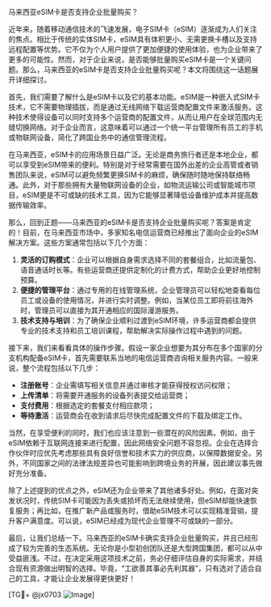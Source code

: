 马来西亚eSIM卡是否支持企业批量购买？

近年来，随着移动通信技术的飞速发展，电子SIM卡（eSIM）逐渐成为人们关注的焦点。相比于传统的实体SIM卡，eSIM具有体积更小、无需更换卡槽以及支持远程配置等优势。它不仅为个人用户提供了更加便捷的使用体验，也为企业带来了更多的可能性。然而，对于企业来说，是否能够批量购买eSIM卡是一个关键问题。那么，马来西亚的eSIM卡是否支持企业批量购买呢？本文将围绕这一话题展开详细探讨。

首先，我们需要了解什么是eSIM卡以及它的基本功能。eSIM是一种嵌入式SIM卡技术，它不需要物理插拔，而是通过无线网络下载运营商配置文件来激活服务。这种技术使得设备可以同时支持多个运营商的配置文件，从而让用户在全球范围内无缝切换网络。对于企业而言，这意味着可以通过一个统一平台管理所有员工的手机或物联网设备，简化了跨国业务中的通信管理流程。

在马来西亚，eSIM卡的应用场景日益广泛。无论是商务旅行者还是本地企业，都可以享受到eSIM带来的便利。特别是对于经常需要在国外出差的企业高管或者销售团队来说，eSIM可以避免频繁更换SIM卡的麻烦，确保随时随地保持联络畅通。此外，对于那些拥有大量物联网设备的企业，如物流运输公司或智能城市项目，eSIM更是不可或缺的技术工具，因为它能够显著降低设备维护成本并提高数据传输效率。

那么，回到正题——马来西亚的eSIM卡是否支持企业批量购买呢？答案是肯定的！目前，在马来西亚市场中，多家知名电信运营商已经推出了面向企业的eSIM解决方案。这些方案通常包括以下几个方面：

1. **灵活的订购模式**：企业可以根据自身需求选择不同的套餐组合，比如流量包、语音通话时长等。有些运营商还提供定制化的计费方式，帮助企业更好地控制预算。
2. **便捷的管理平台**：通过专用的在线管理系统，企业管理员可以轻松地查看每位员工或设备的使用情况，并进行实时调整。例如，当某位员工即将前往海外时，管理员可以直接为其开通相应的国际漫游服务。
3. **技术支持与培训**：为了确保企业顺利过渡到eSIM环境，许多运营商都会提供专业的技术支持和员工培训课程，帮助解决实际操作过程中遇到的问题。

接下来，我们来看看具体的操作步骤。假设一家企业想要为其分布在多个国家的分支机构配备eSIM卡，首先需要联系当地的电信运营商咨询相关服务内容。一般来说，整个流程包括以下几步：
- **注册账号**：企业需填写相关信息并通过审核才能获得授权访问权限；
- **上传清单**：将需要开通服务的设备列表提交给运营商；
- **支付费用**：根据选定的套餐支付相应款项；
- **等待激活**：运营商会在收到请求后尽快完成配置文件的下载及绑定工作。

当然，在享受便利的同时，我们也应该注意到一些潜在的风险因素。例如，由于eSIM依赖于互联网连接来进行配置，因此网络安全问题不容忽视。企业在选择合作伙伴时应优先考虑那些具有良好信誉和技术实力的供应商，以保障数据安全。另外，不同国家之间的法律法规差异也可能影响到跨境业务的开展，因此建议事先做好充分准备。

除了上述提到的优点之外，eSIM还为企业带来了其他诸多好处。例如，在面对突发状况时，传统SIM卡可能因为丢失或损坏而无法继续使用，但eSIM却能快速恢复服务；再比如，在推广新产品或服务时，借助eSIM技术可以实现精准营销，提升客户满意度。可以说，eSIM已经成为现代企业管理不可或缺的一部分。

最后，让我们总结一下。马来西亚的eSIM卡确实支持企业批量购买，并且已经形成了较为完善的生态系统。无论你是小型初创团队还是大型跨国集团，都可以从中受益匪浅。不过，在决定采用这项技术之前，务必仔细评估自身的实际需求，并结合现有资源做出明智的选择。毕竟，“工欲善其事必先利其器”，只有选对了适合自己的工具，才能让企业发展得更快更好！

[TG💪+ @jx0703 ![Image](https://github.com/user-attachments/assets/dbca1d08-cadb-493c-b0ec-ad6f7a83f270)]
